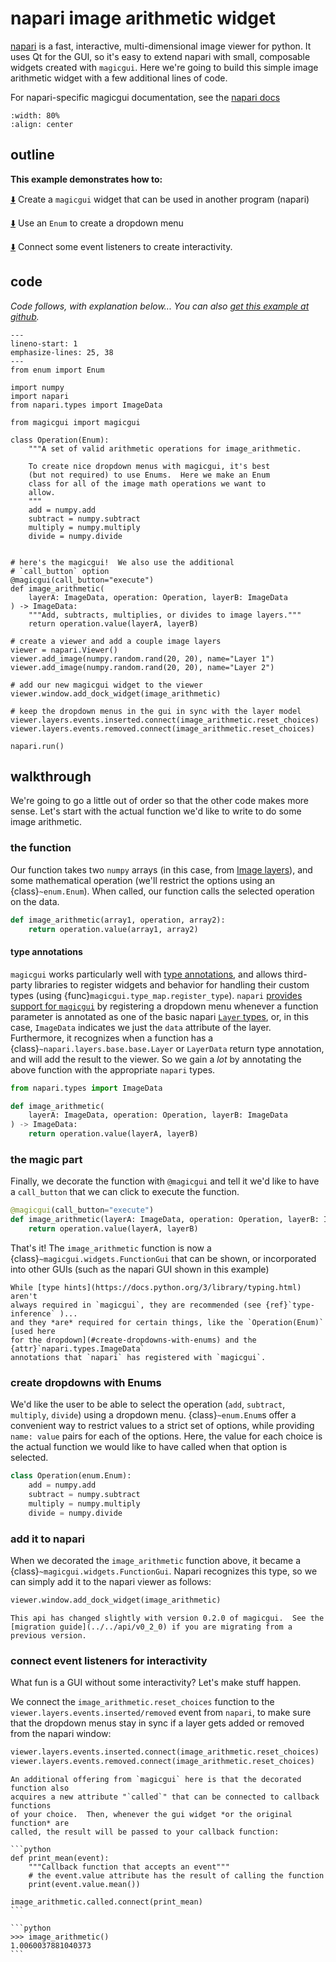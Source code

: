 # napari image arithmetic widget

[napari](https://github.com/napari/napari) is a fast, interactive,
multi-dimensional image viewer for python.  It uses Qt for the GUI, so it's easy
to extend napari with small, composable widgets created with `magicgui`.  Here
we're going to build this simple image arithmetic widget with a few additional
lines of code.

For napari-specific magicgui documentation, see the
[napari docs](https://napari.org/guides/stable/magicgui.html)

```{image} ../../images/imagemath.gif
:width: 80%
:align: center
```

## outline

**This example demonstrates how to:**

[⬇️](#the-magic-part) Create a `magicgui` widget that can be used in another
program (napari)

[⬇️](#create-dropdowns-with-enums) Use an `Enum` to create a dropdown menu

[⬇️](#connect-event-listeners-for-interactivity) Connect some event listeners to
create interactivity.

## code

*Code follows, with explanation below... You can also [get this example at
github](https://github.com/napari/magicgui/blob/master/examples/napari_image_arithmetic.py).*

```{code-block} python
---
lineno-start: 1
emphasize-lines: 25, 38
---
from enum import Enum

import numpy
import napari
from napari.types import ImageData

from magicgui import magicgui

class Operation(Enum):
    """A set of valid arithmetic operations for image_arithmetic.

    To create nice dropdown menus with magicgui, it's best
    (but not required) to use Enums.  Here we make an Enum
    class for all of the image math operations we want to
    allow.
    """
    add = numpy.add
    subtract = numpy.subtract
    multiply = numpy.multiply
    divide = numpy.divide


# here's the magicgui!  We also use the additional
# `call_button` option
@magicgui(call_button="execute")
def image_arithmetic(
    layerA: ImageData, operation: Operation, layerB: ImageData
) -> ImageData:
    """Add, subtracts, multiplies, or divides to image layers."""
    return operation.value(layerA, layerB)

# create a viewer and add a couple image layers
viewer = napari.Viewer()
viewer.add_image(numpy.random.rand(20, 20), name="Layer 1")
viewer.add_image(numpy.random.rand(20, 20), name="Layer 2")

# add our new magicgui widget to the viewer
viewer.window.add_dock_widget(image_arithmetic)

# keep the dropdown menus in the gui in sync with the layer model
viewer.layers.events.inserted.connect(image_arithmetic.reset_choices)
viewer.layers.events.removed.connect(image_arithmetic.reset_choices)

napari.run()
```

## walkthrough

We're going to go a little out of order so that the other code makes more sense.
Let's start with the actual function we'd like to write to do some image
arithmetic.

### the function

Our function takes two `numpy` arrays (in this case, from [Image
layers](https://napari.org/tutorials/fundamentals/image)), and some mathematical
operation (we'll restrict the options using an {class}`~enum.Enum`).  When
called, our function calls the selected operation on the data.

```python
def image_arithmetic(array1, operation, array2):
    return operation.value(array1, array2)
```

#### type annotations

`magicgui` works particularly well with [type
annotations](https://docs.python.org/3/library/typing.html), and allows
third-party libraries to register widgets and behavior for handling their custom
types (using {func}`magicgui.type_map.register_type`). `napari` [provides
support for
`magicgui`](https://github.com/napari/napari/blob/master/napari/utils/_magicgui.py)
by registering a dropdown menu whenever a function parameter is annotated as one
of the basic napari [`Layer` types](https://napari.org/tutorials/), or, in this
case, `ImageData` indicates we just the `data` attribute of the layer.
Furthermore, it recognizes when a function has a
{class}`~napari.layers.base.base.Layer` or `LayerData` return type annotation,
and will add the result to the viewer.  So we gain a *lot* by annotating the
above function with the appropriate `napari` types.

```python
from napari.types import ImageData

def image_arithmetic(
    layerA: ImageData, operation: Operation, layerB: ImageData
) -> ImageData:
    return operation.value(layerA, layerB)
```

### the magic part

 Finally, we decorate the function with `@magicgui` and tell it we'd like to have
a `call_button` that we can click to execute the function.

```python hl_lines="1"
@magicgui(call_button="execute")
def image_arithmetic(layerA: ImageData, operation: Operation, layerB: ImageData):
    return operation.value(layerA, layerB)
```

That's it!  The `image_arithmetic` function is now a
{class}`~magicgui.widgets.FunctionGui` that can be shown, or incorporated
into other GUIs (such as the napari GUI shown in this example)

```{note}
While [type hints](https://docs.python.org/3/library/typing.html) aren't
always required in `magicgui`, they are recommended (see {ref}`type-inference` )...
and they *are* required for certain things, like the `Operation(Enum)` [used here
for the dropdown](#create-dropdowns-with-enums) and the
{attr}`napari.types.ImageData`
annotations that `napari` has registered with `magicgui`.
```

### create dropdowns with Enums

We'd like the user to be able to select the operation (`add`, `subtract`,
`multiply`, `divide`) using a dropdown menu.  {class}`~enum.Enum`s offer a
convenient way to restrict values to a strict set of options, while providing
`name: value` pairs for each of the options. Here, the value for each choice is
the actual function we would like to have called when that option is selected.

```python
class Operation(enum.Enum):
    add = numpy.add
    subtract = numpy.subtract
    multiply = numpy.multiply
    divide = numpy.divide
```

### add it to napari

When we decorated the `image_arithmetic` function above, it became a
{class}`~magicgui.widgets.FunctionGui`.  Napari recognizes this type,
so we can simply add it to the napari viewer as follows:

```python
viewer.window.add_dock_widget(image_arithmetic)
```

```{caution}
This api has changed slightly with version 0.2.0 of magicgui.  See the
[migration guide](../../api/v0_2_0) if you are migrating from a previous version.
```

### connect event listeners for interactivity

What fun is a GUI without some interactivity?  Let's make stuff happen.

We connect the `image_arithmetic.reset_choices` function to the
`viewer.layers.events.inserted/removed` event from `napari`, to make sure that the
dropdown menus stay in sync if a layer gets added or removed from the napari
window:

```python
viewer.layers.events.inserted.connect(image_arithmetic.reset_choices)
viewer.layers.events.removed.connect(image_arithmetic.reset_choices)
```

````{tip}
An additional offering from `magicgui` here is that the decorated function also
acquires a new attribute "`called`" that can be connected to callback functions
of your choice.  Then, whenever the gui widget *or the original function* are
called, the result will be passed to your callback function:

```python
def print_mean(event):
    """Callback function that accepts an event"""
    # the event.value attribute has the result of calling the function
    print(event.value.mean())

image_arithmetic.called.connect(print_mean)
```

```python
>>> image_arithmetic()
1.0060037881040373
```
````
